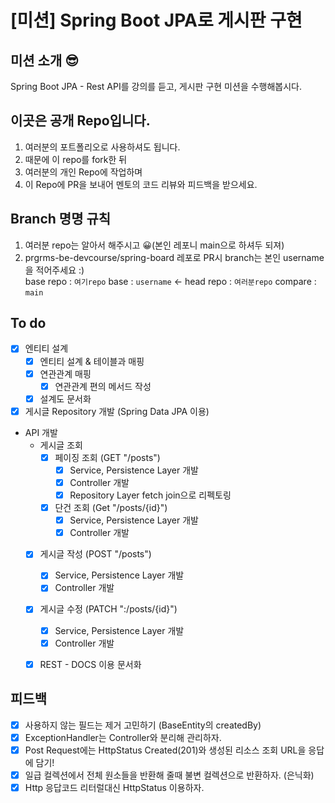 # [미션] Spring Boot JPA로 게시판 구현

## 미션 소개 😎

Spring Boot JPA - Rest API를 강의를 듣고, 게시판 구현 미션을 수행해봅시다.

## 이곳은 공개 Repo입니다.

1. 여러분의 포트폴리오로 사용하셔도 됩니다.
2. 때문에 이 repo를 fork한 뒤
3. 여러분의 개인 Repo에 작업하며
4. 이 Repo에 PR을 보내어 멘토의 코드 리뷰와 피드백을 받으세요.

## Branch 명명 규칙

1. 여러분 repo는 알아서 해주시고 😀(본인 레포니 main으로 하셔두 되져)
2. prgrms-be-devcourse/spring-board 레포로 PR시 branch는 본인 username을 적어주세요 :)  
   base repo : `여기repo` base : `username` ← head repo : `여러분repo` compare : `main`


## To do 
- [X] 엔티티 설계
  - [X] 엔티티 설계 & 테이블과 매핑
  - [X] 연관관계 매핑
    - [X] 연관관계 편의 메서드 작성
  - [X] 설계도 문서화
- [X] 게시글 Repository 개발 (Spring Data JPA 이용)
- API 개발
  - 게시글 조회
    - [X] 페이징 조회 (GET "/posts")
      - [X] Service, Persistence Layer 개발
      - [X] Controller 개발
      - [X] Repository Layer fetch join으로 리펙토링
    - [X] 단건 조회 (Get "/posts/{id}")
      - [X] Service, Persistence Layer 개발
      - [X] Controller 개발
  - [X] 게시글 작성 (POST "/posts")
    - [X] Service, Persistence Layer 개발
    - [X] Controller 개발
  - [X] 게시글 수정 (PATCH ":/posts/{id}")
    - [X] Service, Persistence Layer 개발
    - [X] Controller 개발
  - [X] REST - DOCS 이용 문서화


## 피드백

- [X] 사용하지 않는 필드는 제거 고민하기 (BaseEntity의 createdBy)
- [X] ExceptionHandler는 Controller와 분리해 관리하자.
- [X] Post Request에는 HttpStatus Created(201)와 생성된 리소스 조회 URL을 응답에 담기!
- [X] 일급 컬렉션에서 전체 원소들을 반환해 줄때 불변 컬렉션으로 반환하자. (은닉화)
- [X] Http 응답코드 리터럴대신 HttpStatus 이용하자.